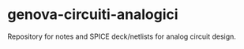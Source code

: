 # genova-circuiti-analogici
Repository for notes and SPICE deck/netlists for analog circuit design.

